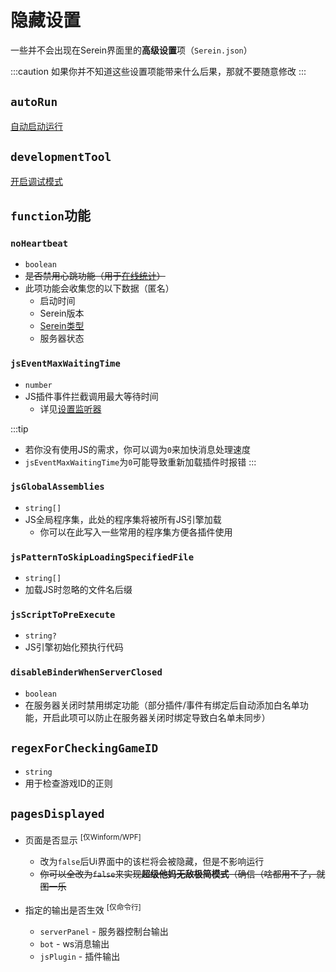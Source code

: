 # 隐藏设置

一些并不会出现在Serein界面里的**高级设置**项（`Serein.json`）

:::caution
如果你并不知道这些设置项能带来什么后果，那就不要随意修改
:::

## `autoRun`

[自动启动运行](../tutorial/autoRunOnStarted)

## `developmentTool`

[开启调试模式](../tutorial/debugMode)

## `function`功能

### `noHeartbeat`

- `boolean`
- ~~是否禁用心跳功能（用于[在线统计](/onlineCount)）~~
- 此项功能会收集您的以下数据（匿名）
  - 启动时间
  - Serein版本
  - [Serein类型](../tutorial/differenceBetweenVersions)
  - 服务器状态

### `jsEventMaxWaitingTime`

- `number`
- JS插件事件拦截调用最大等待时间
  - 详见[设置监听器](../development/functions/serein#设置监听器)

:::tip

- 若你没有使用JS的需求，你可以调为`0`来加快消息处理速度
- `jsEventMaxWaitingTime`为`0`可能导致重新加载插件时报错
:::

### `jsGlobalAssemblies`

- `string[]`
- JS全局程序集，此处的程序集将被所有JS引擎加载
  - 你可以在此写入一些常用的程序集方便各插件使用

### `jsPatternToSkipLoadingSpecifiedFile`

- `string[]`
- 加载JS时忽略的文件名后缀

### `jsScriptToPreExecute`

- `string?`
- JS引擎初始化预执行代码

### `disableBinderWhenServerClosed`

- `boolean`
- 在服务器关闭时禁用绑定功能（部分插件/事件有绑定后自动添加白名单功能，开启此项可以防止在服务器关闭时绑定导致白名单未同步）

## `regexForCheckingGameID`

- `string`
- 用于检查游戏ID的正则

## `pagesDisplayed`

- 页面是否显示 <sup>[仅Winform/WPF]</sup>
  - 改为`false`后Ui界面中的该栏将会被隐藏，但是不影响运行
  - ~~你可以全改为`false`来实现**超级他妈无敌极简模式**（确信（啥都用不了，就图一乐~~


- 指定的输出是否生效 <sup>[仅命令行]</sup>
  - `serverPanel` - 服务器控制台输出
  - `bot` - ws消息输出
  - `jsPlugin` - 插件输出
